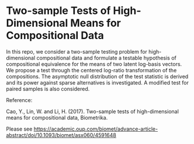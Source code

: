 # Two-sample Tests of High-Dimensional Means for Compositional Data

In this repo, we consider a two-sample testing problem for high-dimensional compositional data and formulate a testable hypothesis of compositional equivalence for the means of
two latent log-basis vectors. We propose a test through the centered log-ratio transformation of
the compositions. The asymptotic null distribution of the test statistic is derived and its power
against sparse alternatives is investigated. A modified test for paired samples is also considered.

Reference:

Cao, Y., Lin, W. and Li, H. (2017). Two-sample tests of high-dimensional means for compositional data,
Biometrika.

Please see https://academic.oup.com/biomet/advance-article-abstract/doi/10.1093/biomet/asx060/4591648
